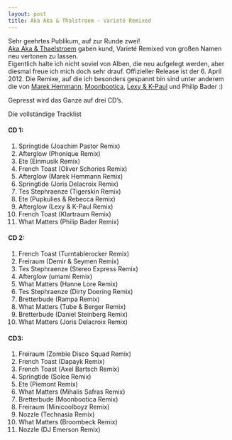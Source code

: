 ```yaml
---
layout: post
title: Aka Aka & Thalstroem – Varieté Remixed
---
```


<p>Sehr geehrtes Publikum, auf zur Runde zwei!<br />
<a href="http://soundcloud.com/aka-aka">Aka Aka &amp; Thaelstroem</a> gaben kund, Varieté Remixed von großen Namen neu vertonen zu lassen.<br />
Eigentlich halte ich nicht soviel von Alben, die neu aufgelegt werden, aber diesmal freue ich mich doch sehr drauf. Offizieller Release ist der 6. April 2012. Die Remixe, auf die ich besonders gespannt bin sind unter anderem die von <a href="http://soundcloud.com/marekhemmann">Marek Hemmann</a>, <a href="http://soundcloud.com/moonbootica">Moonbootica</a>, <a href="http://soundcloud.com/lexy-6">Lexy &amp; K-Paul</a> und Philip Bader :)</p>

<p>Gepresst wird das Ganze auf drei CD’s.</p>

<p>Die vollständige Tracklist</p>

<h4>CD 1:</h4>

<ol>
<li>Springtide (Joachim Pastor Remix)  </li>
<li>Afterglow (Phonique Remix)  </li>
<li>Ete (Einmusik Remix)  </li>
<li>French Toast (Oliver Schories Remix)  </li>
<li>Afterglow (Marek Hemmann Remix)  </li>
<li>Springtide (Joris Delacroix Remix)  </li>
<li>Tes Stephraenze (Tigerskin Remix)  </li>
<li>Ete (Pupkulies &amp; Rebecca Remix)  </li>
<li>Afterglow (Lexy &amp; K-Paul Remix)  </li>
<li>French Toast (Klartraum Remix)  </li>
<li>What Matters (Philip Bader Remix)</li>
</ol>

<h4>CD 2:</h4>

<ol>
<li>French Toast (Turntablerocker Remix)  </li>
<li>Freiraum (Demir &amp; Seymen Remix)  </li>
<li>Tes Stephraenze (Stereo Express Remix)  </li>
<li>Afterglow (umami Remix)  </li>
<li>What Matters (Hanne Lore Remix)  </li>
<li>Tes Stephraenze (Dirty Doering Remix)  </li>
<li>Bretterbude (Rampa Remix)  </li>
<li>What Matters (Tube &amp; Berger Remix)  </li>
<li>Bretterbude (Daniel Steinberg Remix)  </li>
<li>What Matters (Joris Delacroix Remix)</li>
</ol>

<h4>CD3:</h4>

<ol>
<li>Freiraum (Zombie Disco Squad Remix)  </li>
<li>French Toast (Dapayk Remix)  </li>
<li>French Toast (Axel Bartsch Remix)  </li>
<li>Springtide (Solee Remix)  </li>
<li>Ete (Piemont Remix)  </li>
<li>What Matters (Mihalis Safras Remix)  </li>
<li>Bretterbude (Moonbootica Remix)  </li>
<li>Freiraum (Minicoolboyz Remix)  </li>
<li>Nozzle (Technasia Remix)  </li>
<li>What Matters (Broombeck Remix)  </li>
<li>Nozzle (DJ Emerson Remix)</li>
</ol>
